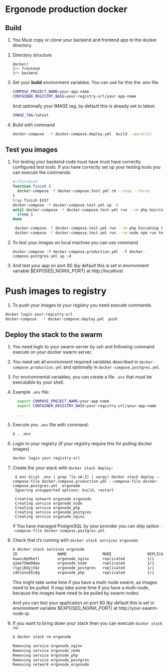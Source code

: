 # Ergonode production docker


## Build
 
1. You Must copy or clone your backend and frontend  app to the docker directory.

2. Directory structure

   ```        
   docker/
   ├── frontend
   ├── backend
   ```

3. Set your **build** environment variables. You can use for this the .env file.

   ```bash
   COMPOSE_PROJECT_NAME=your-app-name
   CONTAINER_REGISTRY_BASE=your-registry-url/your-app-name
   ```

   And optionally your IMAGE tag,  by default this is already set to latest. 

   ```bash
   IMAGE_TAG=latest
   ```
4. Build with command
   ```bash
   docker-compose  -f docker-compose.deploy.yml  build --parallel
   ```

## Test you images

1. For testing your backend code must have must have correctly configured test tools.
If you have correctly set up your testing tools you can execute the commands: 


   ```bash
   #!/bin/bash
   function finish {
     docker-compose -f docker-compose.test.yml rm --stop --force
   }
   trap finish EXIT
   docker-compose -f docker-compose.test.yml up -d
   until docker-compose -f docker-compose.test.yml run --rm php bin/console doctrine:query:sql "SELECT 1" > /dev/null 2>&1; do
     sleep 1
   done
   
    docker-compose -f docker-compose.test.yml run --rm php bin/phing test
    docker-compose -f docker-compose.test.yml run --rm node npm run test
   ```

2. To test your images on local machine you can use command
 
   ```
   docker-compose -f docker-compose.production.yml  -f docker-compose.postgres.yml up -d
   ```
3. And test your app on port 80 (by default this is set in environment variable $EXPOSED_NGINX_PORT) at http://localhost

# Push images to registry

1. To push your images to your registry you need execute commands. 


```bash
docker login your-registry-url
docker-compose  -f docker-compose.deploy.yml  push
```

## Deploy the stack to the swarm


1. You need login to your swarm server by ssh and following command execute on your docker swarm server.  

2. You need set all environment required variables described in `docker-compose.production.yml` and optionally  in `docker-compose.postgres.yml`.

3. For environmental variables, you can create a file `.env` that must be executable by your shell.

4. Example `.env` file:

   ```bash
     export COMPOSE_PROJECT_NAME=your-app-name
     export CONTAINER_REGISTRY_BASE=your-registry-url/your-app-name

     ...
   ```

5. Execute you `.env` file with command:

   ```bash
   $ . .env
   ```
6. Login to your registry (if your registry require this for pulling docker images)

    ```bash
    docker login your-registry-url
    ```
   
4. Create the your stack with `docker stack deploy:`
   ```
    $ env $(cat .env | grep ^[a-zA-Z] | xargs) docker stack deploy --compose-file docker-compose.production.yml --compose-file docker-compose.postgres.yml  ergonode
    Ignoring unsupported options: build, restart
   
    Creating network ergonode_ergonode
    Creating service ergonode_node
    Creating service ergonode_php
    Creating service ergonode_postgres
    Creating service ergonode_nginx
   ```

    If  You have managed PostgreSQL by your provider you can skip option `--compose-file docker-compose.postgres.yml`
      
5. Check that it’s running with `docker stack services ergonode`:  
   ```bash
   $ docker stack services ergonode
   ID                  NAME                MODE                REPLICAS            IMAGE                                            PORTS
   4uwzc0p9hetl        ergonode_nginx      replicated          1/1                 harbor.strix.app/ergonode-demo/nginx:latest      *:80->80/tcp
   q1me75mm90pw        ergonode_node       replicated          1/1                 harbor.strix.app/ergonode-demo/node:latest       
   rlgcj8dyj54z        ergonode_postgres   replicated          1/1                 harbor.strix.app/ergonode-demo/postgres:latest   
   s4hlonu65i8g        ergonode_php        replicated          1/1                 harbor.strix.app/ergonode-demo/php:latest
   ```
   This might take some time if you have a multi-node swarm, as images need to be pulled.
   It may take some time if you have a multi-node, because the images have need to be pulled by swarm nodes.
   
   And you can test your application on port 80 (by default this is set in environment variable $EXPOSED_NGINX_PORT) at http://your-swarm-node-ip.
   
6. If you want to bring down your stack then you can execute `docker stack rm:`
   ```bash
   $ docker stack rm ergonode 
   
   Removing service ergonode_nginx
   Removing service ergonode_node
   Removing service ergonode_php
   Removing service ergonode_postgres
   Removing network ergonode_ergonode
  ```     